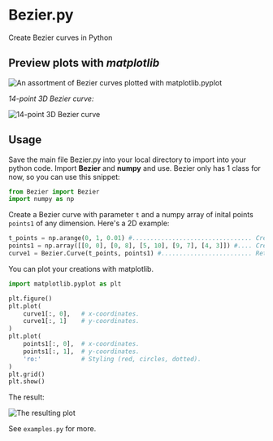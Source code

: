 # Bezier.py
Create Bezier curves in Python

## Preview plots with _matplotlib_
![An assortment of Bezier curves plotted with matplotlib.pyplot](https://i.imgur.com/lAXdYWS.png)

_14-point 3D Bezier curve:_  

![14-point 3D Bezier curve](https://i.imgur.com/Yw2u2FX.gif)

## Usage
Save the main file Bezier.py into your local directory to import into your python code.
Import **Bezier** and **numpy** and use. Bezier only has 1 class for now, so you can use this snippet:

```Python
from Bezier import Bezier
import numpy as np
```
Create a Bezier curve with parameter `t` and a numpy array of inital points `points1` of any dimension. Here's a 2D example:

```Python
t_points = np.arange(0, 1, 0.01) #................................. Creates an iterable list from 0 to 1.
points1 = np.array([[0, 0], [0, 8], [5, 10], [9, 7], [4, 3]]) #.... Creates an array of coordinates.
curve1 = Bezier.Curve(t_points, points1) #......................... Returns an array of coordinates.
```

You can plot your creations with matplotlib.

```Python
import matplotlib.pyplot as plt

plt.figure()
plt.plot(
	curve1[:, 0],   # x-coordinates.
	curve1[:, 1]    # y-coordinates.
)
plt.plot(
	points1[:, 0],  # x-coordinates.
	points1[:, 1],  # y-coordinates.
	'ro:'           # Styling (red, circles, dotted).
)
plt.grid()
plt.show()
```
The result:

![The resulting plot](https://i.imgur.com/DWjxns7.png) 

See `examples.py` for more.
